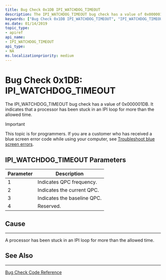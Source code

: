 ```yaml
---
title: Bug Check 0x1DB IPI_WATCHDOG_TIMEOUT
description: The IPI_WATCHDOG_TIMEOUT bug check has a value of 0x000001DB. It indicates that that a processor has been stuck in an IPI loop for more than the allowed time.
keywords: ["Bug Check 0x1DB IPI_WATCHDOG_TIMEOUT", "IPI_WATCHDOG_TIMEOUT"]
ms.date: 01/14/2019
topic_type:
- apiref
api_name:
- IPI_WATCHDOG_TIMEOUT
api_type:
- NA
ms.localizationpriority: medium
---
```


# Bug Check 0x1DB: IPI\_WATCHDOG\_TIMEOUT

The IPI\_WATCHDOG\_TIMEOUT bug check has a value of 0x000001DB. It indicates that a processor has been stuck in an IPI loop for more than the allowed time.

> [!IMPORTANT]
> This topic is for programmers. If you are a customer who has received a blue screen error code while using your computer, see [Troubleshoot blue screen errors](https://windows.microsoft.com/windows-10/troubleshoot-blue-screen-errors).

 

## IPI\_WATCHDOG\_TIMEOUT Parameters

|Parameter|Description|
|-------- |---------- |
|1| Indicates QPC frequency.  |
|2| Indicates the current QPC. |
|3| Indicates the baseline QPC. |
|4| Reserved. |


## Cause
-----

A processor has been stuck in an IPI loop for more than the allowed time.


## See Also
----------

[Bug Check Code Reference](bug-check-code-reference2.md)

